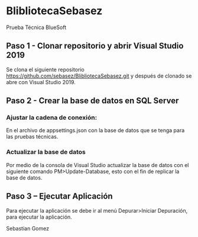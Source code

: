 # BlibliotecaSebasez
Prueba Técnica BlueSoft

## Paso 1 - Clonar repositorio y abrir Visual Studio 2019

Se clona el siguiente repositorio https://github.com/sebasez/BlibliotecaSebasez.git y después de clonado se abre con Visual Studio 2019.

## Paso 2 - Crear la base de datos en SQL Server

### Ajustar la cadena de conexión: 
En el archivo de appsettings.json con la base de datos que se tenga para las pruebas técnicas.

### Actualizar la base de datos
Por medio de la consola de Visual Studio actualizar la base de datos con el siguiente comando PM>Update-Database, esto con el fin de replicar la base de datos.

## Paso 3 – Ejecutar Aplicación
Para ejecutar la aplicación se debe ir al menú Depurar>Iniciar Depuración, para ejecutar la aplicación.

Sebastian Gomez
